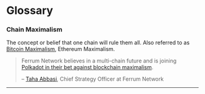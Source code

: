 # Glossary

### Chain Maximalism

The concept or belief that one chain will rule them all. Also referred to as [Bitcoin Maximalism](https://www.investopedia.com/terms/b/bitcoin-maximalism.asp#:\~:text=of%20Bitcoin%20Maximalism-,What%20Is%20a%20Bitcoin%20Maximalism%3F,currencies%20are%20inferior%20to%20Bitcoin.), Ethereum Maximalism.&#x20;

> Ferrum Network believes in a multi-chain future and is joining [Polkadot in their bet against blockchain maximalism](https://cointelegraph.com/news/gavin-wood-polkadot-is-a-bet-against-blockchain-maximalism).
>
> – [Taha Abbasi](https://www.linkedin.com/in/tahaabbasi/), Chief Strategy Officer at Ferrum Network

****

